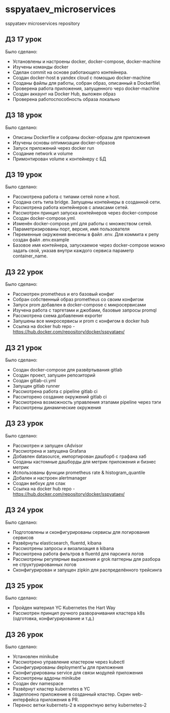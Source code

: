 # sspyataev_microservices
sspyataev microservices repository


## ДЗ 17 урок
Было сделано:
* Установлены и настроены docker, docker-compose, docker-machine
* Изучены команды docker
* Сделан commit на основе работающего контейнера.
* Создан docker-host в yandex cloud с помощью docker-machine
* Созданы файлы для работы, собран образ, описанный в Dockerfile\
* Проверена работа приложения, запущенного черз docker-machine
* Создан аккаунт на Docker Hub, выложен образ
* Проверена работоспособность образа локально

## ДЗ 18 урок
Было сделано:
* Описаны Dockerfile и собраны docker-образы для приложения
* Изучены основы оптимизации docker-образов
* Запуск приложений через docker run
* Создание network и volume
* Примонтирован volume к контейнеру с БД

## ДЗ 19 урок
Было сделано:
* Рассмотрена работа с типами сетей none и host.
* Создана сеть типа bridge. Запущены контейнеры в созданной сети.
* Рассмотрена работа контейнеров с алиасами сетей.
* Рассмотрен принцип запуска контейнеров через docker-compose
* Создан docker-compose.yml.
* Изменён docker-compose.yml для работы с множеством сетей.
* Параметризированы порт, версия, имя пользователя
* Переменные окружения внесены в файл .env. Для коммита к репу создан файл .env.example
* Базовое имя контейнера, запускаемое через docker-compose можно задать свой, указав внутри каждого сервиса параметр container_name.

## ДЗ 22 урок
Было сделано:
* Рассмотрен prometheus и его базовый конфиг
* Собран собственный образ prometheus со своим конфигом
* Запуск prom добавлен в docker-compose с микросервисами
* Изучена работа с таргетами и джобами, базовые запросы promql
* Рассмотрена схема добавления exporter
* Запушены все микросервисы и prom с конфигом в docker hub
* Ссылка на docker hub repo - https://hub.docker.com/repository/docker/sspyataev/

## ДЗ 21 урок
Было сделано:
* Создан docker-compose для развёртывания gitlab
* Создан проект, запушен репозиторий
* Создан gitlab-ci.yml
* Запущен gitlab runner
* Рассмотрена работа с pipeline gitlab ci
* Рассмторено создание окружений gitlab ci
* Рассмотрена возможность управления этапами pipeline через тэги
* Рассмотрены динамические окружения

## ДЗ 23 урок
Было сделано:
* Рассмотрен и запущен cAdvisor
* Рассмотрена и запущена Grafana
* Добавлен datasource, импортирован дашборб с графана хаб
* Созданы кастомные дашборды для метрик приложения и бизнес метрик
* Использованы функции prometheus rate & histogram_quantile
* Добален и настроен alertmanager
* Создан вебхук для слак
* Ссылка на docker hub repo - https://hub.docker.com/repository/docker/sspyataev/

## ДЗ 24 урок
Было сделано:
* Подготовлены и сконфигурированы сервисы для логирования сервисов
* Развёрнуты elasticsearch, fluentd, kibana
* Рассмотрены запросы и визализация в kibana
* Рассмотрена работа фильтров в fluentd для парсинга логов
* Рассмотрены регулярные выражения и grok паттерны для разбора не структурированных логов
* Сконфигурирован и запущен zipkin для распределённого трейсинга

## ДЗ 25 урок
Было сделано:
* Пройден материал YC Kubernetes the Hart Way
* Рассмотрен принцип ручного разворачивания кластера k8s (одготовка, конфигурирование и т.д.)

## ДЗ 26 урок
Было сделано:
* Установлен minikube
* Рассмотрено управление кластером через kubectl
* Сконфигурированы deployment'ы для приложения
* Сконфигурированы service для связи модулей приложения
* Рассмотрены аддоны minikube
* Создан dev namespace
* Развёрнут кластер kubernetes в YC
* Задеплоено приложение в созданный кластер. Скрин web-интерфейса приложения в PR.
* Перенос ветки kubernets-2 в корректную ветку kubernetes-2
